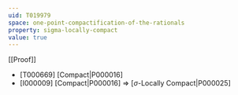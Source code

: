 ```yaml
---
uid: T019979
space: one-point-compactification-of-the-rationals
property: sigma-locally-compact
value: true
---
```

[[Proof]]

* [T000669] [Compact|P000016]
* [I000009] [Compact|P000016] => [$\sigma$-Locally Compact|P000025]

